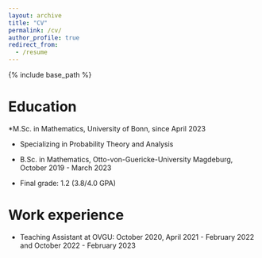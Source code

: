 ```yaml
---
layout: archive
title: "CV"
permalink: /cv/
author_profile: true
redirect_from:
  - /resume
---
```


{% include base_path %}

Education
======
*M.Sc. in Mathematics, University of Bonn, since April 2023
- Specializing in Probability Theory and Analysis

* B.Sc. in Mathematics, Otto-von-Guericke-University Magdeburg, October 2019 - March 2023
- Final grade: 1.2 (3.8/4.0 GPA)

Work experience
======
* Teaching Assistant at OVGU: October 2020, April 2021 - February 2022 and October 2022 - February 2023
